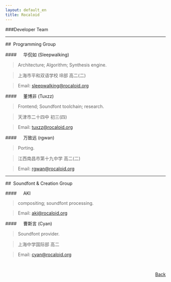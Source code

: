 ```yaml
---
layout: default_en
title: Rocaloid
---
```


###Developer Team

---

##&ensp;Programming Group

####&emsp;&ensp;华侃如 (Sleepwalking)

> Architecture; Algorithm; Synthesis engine.

> 上海市平和双语学校 IB部 高二(二)

> Email: [sleepwalking@rocaloid.org](mailto:sleepwalking@rocaloid.org)

####&emsp;&ensp;董博非 (Tuxzz)

> Frontend; Soundfont toolchain; research.

> 天津市二十四中 初三(四)

> Email: [tuxzz@rocaloid.org](mailto:tuxzz@rocaloid.org)

####&emsp;&ensp;万致远 (rgwan)

> Porting.

> 江西南昌市第十九中学 高二(二)

> Email: [rgwan@rocaloid.org](mailto:rgwan@rocaloid.org)

---

##&ensp;Soundfont & Creation Group

####&emsp;&ensp;AKI

> compositing; soundfont processing.

> Email: [aki@rocaloid.org](mailto:aki@rocaloid.org)

####&emsp;&ensp;曹斯言 (Cyan)

> Soundfont provider.

> 上海中学国际部 高二

> Email: [cyan@rocaloid.org](mailto:cyan@rocaloid.org)

<br />

<p align="right"><a href="/sub/en/contact.html">Back</a></p>


